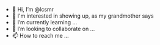 - 👋 Hi, I’m @lcsmr
- 👀 I'm interested in showing up, as my grandmother says
- 🌱 I’m currently learning ...
- 💞️ I’m looking to collaborate on ...
- 📫 How to reach me ...

<!---
lcsmr/lcsmr is a ✨ special ✨ repository because its `README.md` (this file) appears on your GitHub profile.
You can click the Preview link to take a look at your changes.
--->
